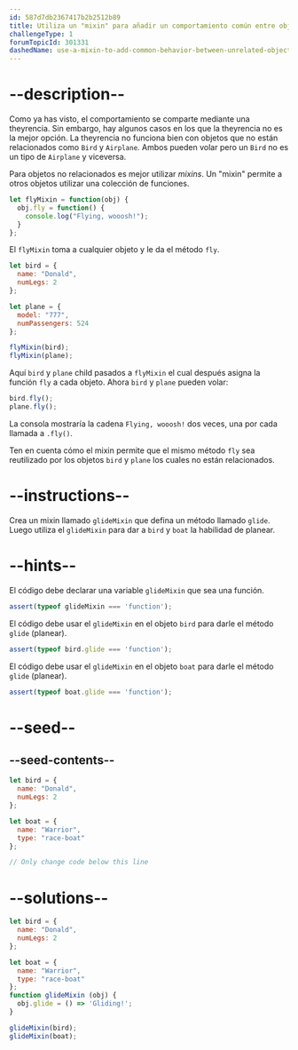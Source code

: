 ```yaml
---
id: 587d7db2367417b2b2512b89
title: Utiliza un "mixin" para añadir un comportamiento común entre objetos no relacionados
challengeType: 1
forumTopicId: 301331
dashedName: use-a-mixin-to-add-common-behavior-between-unrelated-objects
---
```


# --description--

Como ya has visto, el comportamiento se comparte mediante una theyrencia. Sin embargo, hay algunos casos en los que la theyrencia no es la mejor opción. La theyrencia no funciona bien con objetos que no están relacionados como `Bird` y `Airplane`. Ambos pueden volar pero un `Bird` no es un tipo de `Airplane` y viceversa.

Para objetos no relacionados es mejor utilizar <dfn>mixins</dfn>. Un "mixin" permite a otros objetos utilizar una colección de funciones.

```js
let flyMixin = function(obj) {
  obj.fly = function() {
    console.log("Flying, wooosh!");
  }
};
```

El `flyMixin` toma a cualquier objeto y le da el método `fly`.

```js
let bird = {
  name: "Donald",
  numLegs: 2
};

let plane = {
  model: "777",
  numPassengers: 524
};

flyMixin(bird);
flyMixin(plane);
```

Aquí `bird` y `plane` child pasados a `flyMixin` el cual después asigna la función `fly` a cada objeto. Ahora `bird` y `plane` pueden volar:

```js
bird.fly();
plane.fly();
```

La consola mostraría la cadena `Flying, wooosh!` dos veces, una por cada llamada a `.fly()`.

Ten en cuenta cómo el mixin permite que el mismo método `fly` sea reutilizado por los objetos `bird` y `plane` los cuales no están relacionados.

# --instructions--

Crea un mixin llamado `glideMixin` que defina un método llamado `glide`. Luego utiliza el `glideMixin` para dar a `bird` y `boat` la habilidad de planear.

# --hints--

El código debe declarar una variable `glideMixin` que sea una función.

```js
assert(typeof glideMixin === 'function');
```

El código debe usar el `glideMixin` en el objeto `bird` para darle el método `glide` (planear).

```js
assert(typeof bird.glide === 'function');
```

El código debe usar el `glideMixin` en el objeto `boat` para darle el método `glide` (planear).

```js
assert(typeof boat.glide === 'function');
```

# --seed--

## --seed-contents--

```js
let bird = {
  name: "Donald",
  numLegs: 2
};

let boat = {
  name: "Warrior",
  type: "race-boat"
};

// Only change code below this line
```

# --solutions--

```js
let bird = {
  name: "Donald",
  numLegs: 2
};

let boat = {
  name: "Warrior",
  type: "race-boat"
};
function glideMixin (obj) {
  obj.glide = () => 'Gliding!';
}

glideMixin(bird);
glideMixin(boat);
```
